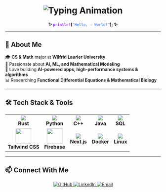 <h1 align="center">
  <img src="https://readme-typing-svg.demolab.com?font=Fira+Code&weight=600&size=30&pause=1000&color=F7B500&center=true&vCenter=true&width=500&lines=👋+Hey%2C+I'm+Maruf!;AI+%7C+Math+%7C+Rust+%7C+ML+%7C+DE+🔢" alt="Typing Animation" />
</h1>

<p align="center">
  <strong>✨ <code style="color:#8A2BE2;">println!</code>(<code style="color:#6495ED;">"Hello, ✧ World!"</code>); ✨</strong>
</p>

---

## 🚀 About Me  
🎓 **CS & Math** major at **Wilfrid Laurier University**  
🧠 Passionate about **AI, ML, and Mathematical Modeling**  
🦀 Love building **AI-powered apps, high-performance systems & algorithms**  
📊 Researching **Functional Differential Equations & Mathematical Biology**  
 

---

## 🛠 Tech Stack & Tools  

<table align="center">
  <tr>
    <td align="center"><img src="https://img.icons8.com/nolan/64/rust-programming-language.png"/><br><strong>Rust</strong></td>
    <td align="center"><img src="https://img.icons8.com/nolan/64/python.png"/><br><strong>Python</strong></td>
    <td align="center"><img src="https://img.icons8.com/nolan/64/c-plus-plus-logo.png"/><br><strong>C++</strong></td>
    <td align="center"><img src="https://img.icons8.com/nolan/64/java-coffee-cup-logo.png"/><br><strong>Java</strong></td>
    <td align="center"><img src="https://img.icons8.com/nolan/64/sql.png"/><br><strong>SQL</strong></td>
  </tr>
  <tr>
    <td align="center"><img src="https://upload.wikimedia.org/wikipedia/commons/d/d5/Tailwind_CSS_Logo.svg" width="50"/><br><strong>Tailwind CSS</strong></td>
    <td align="center"><img src="https://firebase.google.com/downloads/brand-guidelines/PNG/logo-logomark.png" width="50"/><br><strong>Firebase</strong></td>
    <td align="center"><img src="https://img.icons8.com/nolan/64/nextjs.png"/><br><strong>Next.js</strong></td>
    <td align="center"><img src="https://img.icons8.com/nolan/64/docker.png"/><br><strong>Docker</strong></td>
    <td align="center"><img src="https://img.icons8.com/nolan/64/linux.png"/><br><strong>Linux</strong></td>
  </tr>
</table>

---
## 📫 Connect With Me  

<p align="center">
  <a href="https://github.com/MarufHossain14">
    <img src="https://img.shields.io/badge/GitHub-171515?style=for-the-badge&logo=github&logoColor=white" alt="GitHub"/>
  </a>
  <a href="https://www.linkedin.com/in/maruf-hossain-wlu">
    <img src="https://img.shields.io/badge/LinkedIn-0077B5?style=for-the-badge&logo=linkedin&logoColor=white" alt="LinkedIn"/>
  </a>
  <a href="mailto:hossain186.maruf@gmail.com">
    <img src="https://img.shields.io/badge/Email-D14836?style=for-the-badge&logo=gmail&logoColor=white" alt="Email"/>
  </a>
</p>

